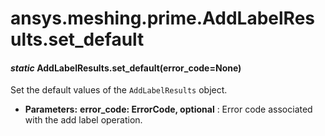 # ansys.meshing.prime.AddLabelResults.set_default

<a id="ansys.meshing.prime.AddLabelResults.set_default"></a>

#### *static* AddLabelResults.set_default(error_code=None)

Set the default values of the `AddLabelResults` object.

* **Parameters:**
  **error_code: ErrorCode, optional**
  : Error code associated with the add label operation.

<!-- !! processed by numpydoc !! -->
